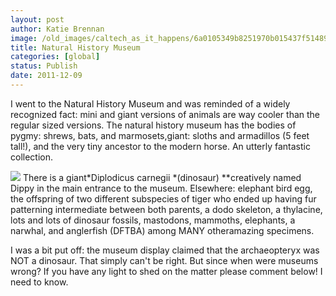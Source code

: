 ```yaml
---
layout: post
author: Katie Brennan
image: /old_images/caltech_as_it_happens/6a0105349b8251970b015437f51489970c.jpg
title: Natural History Museum 
categories: [global]
status: Publish
date: 2011-12-09
---
```


I went to the Natural History Museum and was reminded of a widely recognized fact: mini and giant versions of animals are way cooler than the regular sized versions. The natural history museum has the bodies of pygmy: shrews, bats, and marmosets,giant: sloths and armadillos (5 feet tall!), and the very tiny ancestor to the modern horse. An utterly fantastic collection.


![](/old_images/caltech_as_it_happens/6a0105349b8251970b0162fd76c8b1970d.jpg)
There is a giant*﻿Diplodicus carnegii *(dinosaur) *﻿﻿﻿﻿*creatively named Dippy in the main entrance to the museum. Elsewhere: elephant bird egg, the offspring of two different subspecies of tiger who ended up having fur patterning intermediate between both parents, a dodo skeleton, a thylacine, lots and lots of dinosaur fossils, mastodons, mammoths, elephants, a narwhal, and anglerfish (DFTBA) among MANY otheramazing specimens.

I was a bit put off: the museum display claimed that the archaeopteryx was NOT a dinosaur. That simply can't be right. But since when were museums wrong? If you have any light to shed on the matter please comment below! I need to know.

